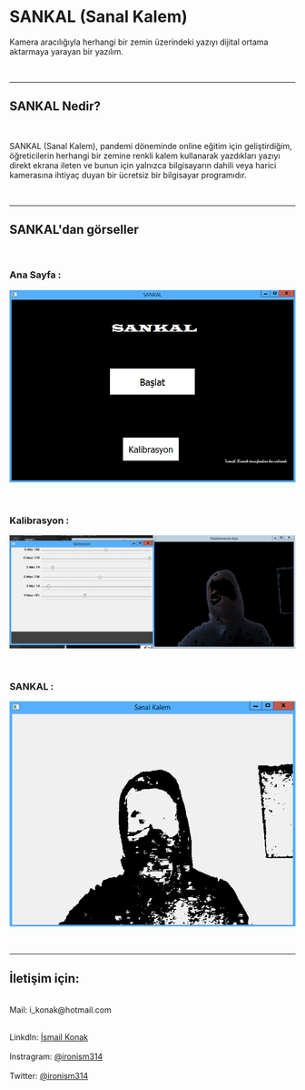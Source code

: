 # SANKAL (Sanal Kalem)
 Kamera aracılığıyla herhangi bir zemin üzerindeki yazıyı dijital ortama aktarmaya yarayan bir yazılım.

 <br>

 ---
## SANKAL Nedir?

<br>

SANKAL (Sanal Kalem), pandemi döneminde online eğitim için geliştirdiğim, öğreticilerin herhangi bir zemine renkli kalem kullanarak yazdıkları yazıyı direkt ekrana ileten ve bunun için yalnızca bilgisayarın dahili veya harici kamerasına ihtiyaç duyan bir ücretsiz bir bilgisayar programıdır.

 <br>

 ---
## SANKAL'dan görseller

<br>

### **Ana Sayfa :**

![Ana Sayfa](pics/Ana-Sayfa.png?raw=true "Ana Sayfa")

<br>

### **Kalibrasyon :**


![Kalibrasyon](pics/Kalibrasyon.png?raw=true "Kalibrasyon")

<br>

### **SANKAL :**


![SANKAL](pics/Ekran.png?raw=true "SANKAL")



<br >

---

## İletişim için:
<br>
Mail: i_konak@hotmail.com
<br><br> 

Linkdln: [İsmail Konak](https://www.linkedin.com/in/ismail-konak-0b4339208/)
<br><br> 
Instragram: [@ironism314](https://www.instagram.com/ironism314/)
<br>
<br> 
Twitter: [@ironism314](https://twitter.com/ironism314)

